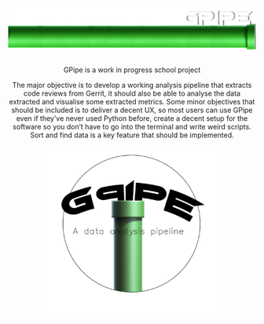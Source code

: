 #  <img src="https://github.com/frankuman/GPipe/blob/main/docs/intropic.png" width="600" title="GPipe Logo">

<p align="center"> 
GPipe is a work in progress school project</p><p align="center"> 
The major objective is to develop a working analysis pipeline that extracts code reviews from
Gerrit, it should also be able to analyse the data extracted and visualise some extracted
metrics. Some minor objectives that should be included is to deliver a decent UX, so most
users can use GPipe even if they’ve never used Python before, create a decent setup for the
software so you don’t have to go into the terminal and write weird scripts. Sort and find data
is a key feature that should be implemented.
 </p>

</p>
<p align="center">
  <img src="https://github.com/frankuman/GPipe/blob/main/logo1.png" width="350" title="GPipe Logo">
  
</p>


